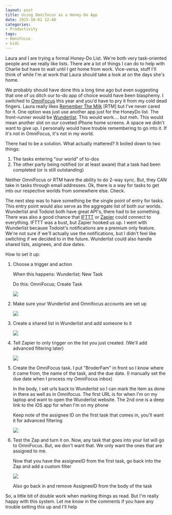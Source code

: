 ```yaml
---
layout: post
title: Using Omnifocus as a Honey-Do App
date: 2015-10-01 12:40
categories:
- Productivity
tags:
- OmniFocus
- kids
---
```


Laura and I are trying a formal Honey-Do List. We're both very task-oriented people and we really like lists. There are a lot of things I can do to help with Charlie but have to wait until I get home from work. Vice-versa, stuff I'll think of while I'm at work that Laura should take a look at on the days she's home. 

We probably should have done this a long time ago but even suggesting that one of us ditch our to-do app of choice would have been blasphemy. I switched to [OmniFocus](http://apple.co/1CHgCmI "Omnifocus") this year and you'd have to pry it from my cold dead fingers. Laura really likes [Remember The Milk](http://apple.co/1Vqhyo8 "Remember The Milk") [RTM] but I've never cared for it. One option was just use another app just for the HoneyDo list. The front-runner would be [Wunderlist](http://apple.co/1PQawlI "WunderList"). This would work.... but meh. This would mean another slot on our coveted iPhone home screens. A space we didn't want to give up. I personally would have trouble remembering to go into it. If it's not in OmniFocus, it's not in my world.

There had to be a solution. What actually mattered? It boiled down to two things:

1. The tasks entering "our world" of to-dos
2. The other party being notified (or at least aware) that a task had been completed (or is still outstanding)

Neither OmniFocus or RTM have the ability to do 2-way sync. But, they CAN take in tasks through email addresses. Ok, there is a way for tasks to get into our respective worlds from somewhere else. Check.

The next step was to have something be the single point of entry for tasks. This entry point would also serve as the aggregate list of both our worlds. Wunderlist and Todoist both have great API's, there had to be something. There was also a good chance that [IFTTT](https://ifttt.com/ "IFTTT") or [Zapier](https://zapier.com "Zapier") could connect to everything. IFTTT was a bust, but Zapier hooked us up. I went with Wunderlist because Todoist's notifications are a premium only feature. We're not sure if we'll actually use the notifications, but I didn't feel like switching if we decided to in the future. Wunderlist could also handle shared lists, asignees, and due dates.

How to set it up:

1. Choose a trigger and action
	
	When this happens: Wunderlist; New Task
	
	Do this: OmniFocus; Create Task
	
	![](https://farm1.staticflickr.com/719/21681067339_db906f98a5_o_d.png)
	
1. Make sure your Wunderlist and Omnifocus accounts are set up

	![](https://farm6.staticflickr.com/5809/21679942520_236c324ea8_o_d.png)
	
1. Create a shared list in Wunderlist and add someone to it

	![](https://farm1.staticflickr.com/709/21680180338_e6cc122036_o_d.png)
	
1. Tell Zapier to only trigger on the list you just created. (We'll add advanced filtering later)

	![](https://farm6.staticflickr.com/5691/21680197978_0b416d2374_o_d.png)
	
1. Create the OmniFocus task. I put "BroderFam" in front so I know where it came from, the name of the task, and the due date. (I manually set the due date when I process my OmniFocus inbox)

	In the body, I set urls back to Wunderlist so I can mark the item as done in there as well as in Omnifocus. The first URL is for when I'm on my laptop and want to open the Wunderlist website. The 2nd one is a deep link to the iOS app for when I'm on my phone
	
	Keep note of the assignee ID on the first task that comes in, you'll want it for advanced filtering

	![](https://farm1.staticflickr.com/590/21245318674_4fbd5a2429_o_d.png)
	
1. Test the Zap and turn it on. Now, any task that goes into your list will go to OmniFocus. But, we don't want that. We only want the ones that are assigned to me.

	Now that you have the assigneeID from the first task, go back into the Zap and add a custom filter
	
	![](https://farm6.staticflickr.com/5658/21841976776_1f20a8cf24_o_d.png)
	
	Also go back in and remove AssigneeID from the body of the task
	
So, a little bit of double work when marking things as read. But I'm really happy with this system. Let me know in the comments if you have any trouble setting this up and I'll help

